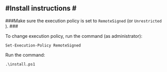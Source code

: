 #Install instructions #
-------
###Make sure the execution policy is set to `RemoteSigned` (or `Unrestricted `). ###

To change execution policy, run the command (as administrator):

  `Set-Execution-Policy RemoteSigned`

Run the command:

`.\install.ps1`

